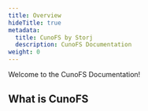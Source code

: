 ```yaml
---
title: Overview
hideTitle: true
metadata:
  title: CunoFS by Storj
  description: CunoFS Documentation
weight: 0
---
```


Welcome to the CunoFS Documentation!

## What is CunoFS

